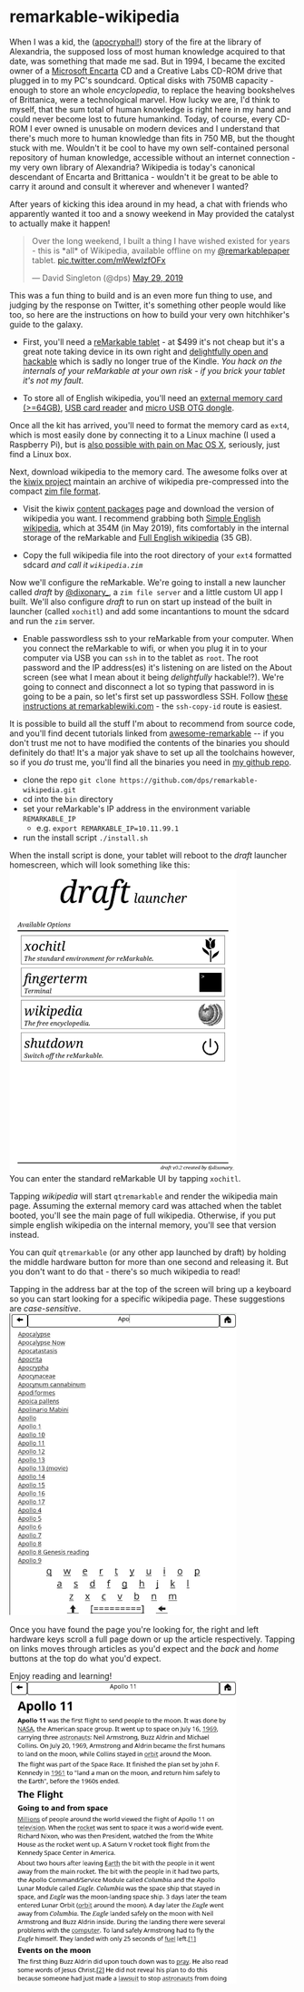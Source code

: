 # remarkable-wikipedia

When I was a kid, the ([apocryphal!](https://en.wikipedia.org/wiki/Library_of_Alexandria)) story of the fire at the library of Alexandria, the supposed loss of most human knowledge acquired to that date, was something that made me sad.  But in 1994, I became the excited owner of a [Microsoft Encarta](https://www.youtube.com/watch?v=QEE8bXCxhsE) CD and a Creative Labs CD-ROM drive that plugged in to my PC's soundcard. Optical disks with 750MB capacity - enough to store an whole *encyclopedia*, to replace the heaving bookshelves of Brittanica, were a technological marvel. How lucky we are, I'd think to myself, that the sum total of human knowledge is right here in my hand and could never become lost to future humankind. Today, of course, every CD-ROM I ever owned is unusable on modern devices and I understand that there's much more to human knowledge than fits in 750 MB, but the thought stuck with me. Wouldn't it be cool to have my own self-contained personal repository of human knowledge, accessible without an internet connection - my very own library of Alexandria? Wikipedia is today's canonical descendant of Encarta and Brittanica - wouldn't it be great to be able to carry it around and consult it wherever and whenever I wanted?

After years of kicking this idea around in my head, a chat with friends who apparently wanted it too and a snowy weekend in May provided the catalyst to actually make it happen!

<blockquote class="twitter-tweet" data-lang="en"><p lang="en" dir="ltr">Over the long weekend, I built a thing I have wished existed for years - this is *all* of Wikipedia, available offline on my <a href="https://twitter.com/remarkablepaper?ref_src=twsrc%5Etfw">@remarkablepaper</a> tablet. <a href="https://t.co/mWewIzfOFx">pic.twitter.com/mWewIzfOFx</a></p>&mdash; David Singleton (@dps) <a href="https://twitter.com/dps/status/1133608364913582080?ref_src=twsrc%5Etfw">May 29, 2019</a></blockquote>

This was a fun thing to build and is an even more fun thing to use, and judging by the response on Twitter, it's something other people would like too, so here are the instructions on how to build your very own hitchhiker's guide to the galaxy.

* First, you'll need a [reMarkable tablet](https://remarkable.com/store/reMarkable-and-marker) - at $499 it's not cheap but it's a great note taking device in its own right and [delightfully open and hackable](https://remarkable.engineering/) which is sadly no longer true of the Kindle. *You hack on the internals of your reMarkable at your own risk - if you brick your tablet it's not my fault*.

* To store all of English wikipedia, you'll need an [external memory card (>=64GB)](https://www.amazon.com/SanDisk-128GB-microSDXC-Memory-Adapter/dp/B073JYC4XM/ref=sr_1_4?crid=OLNAM00YTN35&keywords=128gb+micro+sd+card&qid=1558567754&s=gateway&sprefix=128%2Caps%2C187&sr=8-4), [USB card reader](https://www.amazon.com/Sandisk-Mobile-MicroMate-microSDHC-SDDR-121/dp/B001QLFNCC/ref=sr_1_5?keywords=tiny+sandisk+usb+micro+sd+card+reader&qid=1558567875&s=gateway&sr=8-5) and [micro USB OTG dongle](https://www.amazon.com/UGREEN-Adapter-Samsung-Controller-Smartphone/dp/B00LN3LQKQ/ref=sxin_2_ac_d_rm?keywords=micro+usb+otg&pd_rd_i=B00LN3LQKQ&pd_rd_r=a3273953-2455-4c7c-b843-e9d211a7a48e&pd_rd_w=jYXMf&pd_rd_wg=DTUE3&pf_rd_p=0bc35c17-1e0d-4808-b361-20ab11b00973&pf_rd_r=N5WH7B8SJZDMF3HN4NV3&qid=1559365441&s=gateway).

Once all the kit has arrived, you'll need to format the memory card as `ext4`, which is most easily done by connecting it to a Linux machine (I used a Raspberry Pi), but is [also possible with pain on Mac OS X](https://apple.stackexchange.com/questions/171506/formatting-usb-disk-as-ext4-on-mac), seriously, just find a Linux box.

Next, download wikipedia to the memory card. The awesome folks over at the [kiwix project](http://www.kiwix.org) maintain an archive of wikipedia pre-compressed into the compact [zim file format](https://www.openzim.org/wiki/ZIM_file_format).

* Visit the kiwix [content packages](https://wiki.kiwix.org/wiki/Content_in_all_languages) page and download the version of wikipedia you want. I recommend grabbing both [Simple English wikipedia](http://download.kiwix.org/zim/wikipedia_en_simple_all_nopic.zim), which at 354M (in May 2019), fits comfortably in the internal storage of the reMarkable and [Full English wikipedia](http://download.kiwix.org/zim/wikipedia_en_all_nopic.zim) (35 GB).

* Copy the full wikipedia file into the root directory of your `ext4` formatted sdcard *and call it `wikipedia.zim`*

Now we'll configure the reMarkable. We're going to install a new launcher called *draft* by [@dixonary_](https://twitter.com/dixonary_), a `zim file server` and a little custom UI app I built. We'll also configure *draft* to run on start up instead of the built in launcher (called `xochitl`) and add some incantantions to mount the sdcard and run the `zim` server.

* Enable passwordless ssh to your reMarkable from your computer. When you connect the reMarkable to wifi, or when you plug it in to your computer via USB you can `ssh` in to the tablet as `root`. The root password and the IP address(es) it's listening on are listed on the About screen (see what I mean about it being *delightfully* hackable!?). We're going to connect and disconnect a lot so typing that password in is going to be a pain, so let's first set up passwordless SSH. Follow [these instructions at remarkablewiki.com](https://remarkablewiki.com/tech/ssh) - the `ssh-copy-id` route is easiest.

It is possible to build all the stuff I'm about to recommend from source code, and you'll find decent tutorials linked from [awesome-remarkable](https://github.com/reHackable/awesome-reMarkable) -- if you don't trust me not to have modified the contents of the binaries you should definitely do that! It's a major yak shave to set up all the toolchains however, so if you *do* trust me, you'll find all the binaries you need in [my github repo](https://github.com/dps/remarkable-wikipedia/tree/master/bin).

* clone the repo `git clone https://github.com/dps/remarkable-wikipedia.git`
* cd into the `bin` directory
* set your reMarkable's IP address in the environment variable `REMARKABLE_IP`
  * e.g. `export REMARKABLE_IP=10.11.99.1`
* run the install script `./install.sh`

When the install script is done, your tablet will reboot to the _draft_ launcher homescreen, which will look something like this:
<br/><img src="screenshots/draft_launcher.png" width="400px"/><br/>
You can enter the standard reMarkable UI by tapping `xochitl`.

Tapping *wikipedia* will start `qtremarkable` and render the wikipedia main page. Assuming the external memory card was attached when the tablet booted, you'll see the main page of full wikipedia. Otherwise, if you put simple english wikipedia on the internal memory, you'll see that version instead.

You can *quit* `qtremarkable` (or any other app launched by draft) by holding the middle hardware button for more than one second and releasing it. But you don't want to do that - there's so much wikipedia to read!

Tapping in the address bar at the top of the screen will bring up a keyboard so you can start looking for a specific wikipedia page. These suggestions are *case-sensitive*.
<br/><img src="screenshots/suggest.png" width="400px"/><br/>

Once you have found the page you're looking for, the right and left hardware keys scroll a full page down or up the article respectively. Tapping on links moves through articles as you'd expect and the *back* and *home* buttons at the top do what you'd expect.

Enjoy reading and learning!
<br/><img src="screenshots/article.png" width="400px"/><br/>


